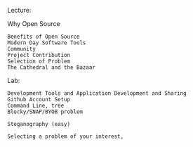 Lecture:

Why Open Source

    Benefits of Open Source
    Modern Day Software Tools
    Community
    Project Contribution
    Selection of Problem
    The Cathedral and the Bazaar

Lab:

    Development Tools and Application Development and Sharing
    Github Account Setup
    Command Line, tree
    Blocky/SNAP/BYOB problem

    Steganography (easy)

    Selecting a problem of your interest,
